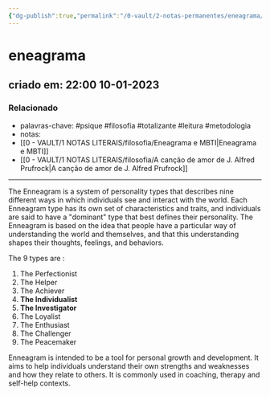 ```yaml
---
{"dg-publish":true,"permalink":"/0-vault/2-notas-permanentes/eneagrama/","tags":["permanente","psique","filosofia","totalizante","leitura","metodologia"],"dgHomeLink":true,"dgShowLocalGraph":true,"dgShowFileTree":true,"dgEnableSearch":true,"noteIcon":""}
---
```


# eneagrama
## criado em: 22:00 10-01-2023

### Relacionado
- palavras-chave: #psique #filosofia #totalizante #leitura #metodologia 
- notas: 
- [[0 - VAULT/1 NOTAS LITERAIS/filosofia/Eneagrama e MBTI\|Eneagrama e MBTI]]
- [[0 - VAULT/1 NOTAS LITERAIS/filosofia/A canção de amor de J. Alfred Prufrock\|A canção de amor de J. Alfred Prufrock]]
---
The Enneagram is a system of personality types that describes nine different ways in which individuals see and interact with the world. Each Enneagram type has its own set of characteristics and traits, and individuals are said to have a "dominant" type that best defines their personality. The Enneagram is based on the idea that people have a particular way of understanding the world and themselves, and that this understanding shapes their thoughts, feelings, and behaviors.

The 9 types are :

1.  The Perfectionist
2.  The Helper
3.  The Achiever
4.  **The Individualist**
5.  **The Investigator**
6.  The Loyalist
7.  The Enthusiast
8.  The Challenger
9.  The Peacemaker

Enneagram is intended to be a tool for personal growth and development. It aims to help individuals understand their own strengths and weaknesses and how they relate to others. It is commonly used in coaching, therapy and self-help contexts.